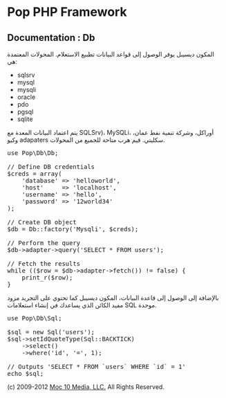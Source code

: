 Pop PHP Framework
=================

Documentation : Db
------------------

المكون ديسيبل يوفر الوصول إلى قواعد البيانات تطبيع الاستعلام. المحولات المعتمدة هي:

* sqlsrv
* mysql
* mysqli
* oracle
* pdo
* pgsql
* sqlite

يتم اعتماد البيانات المعدة مع SQLSrv)، MySQLi، أوراكل، وشركة تنمية نفط عمان، وكيو adapaters سكليتي. قيم هرب متاحة للجميع من المحولات.

<pre>
use Pop\Db\Db;

// Define DB credentials
$creds = array(
    'database' => 'helloworld',
    'host'     => 'localhost',
    'username' => 'hello',
    'password' => '12world34'
);

// Create DB object
$db = Db::factory('Mysqli', $creds);

// Perform the query
$db->adapter->query('SELECT * FROM users');

// Fetch the results
while (($row = $db->adapter->fetch()) != false) {
    print_r($row);
}
</pre>

بالإضافة إلى الوصول إلى قاعدة البيانات، المكون ديسيبل كما تحتوي على التجريد مزود مفيد الكائن الذي يساعدك في إنشاء استعلامات SQL موحدة.

<pre>
use Pop\Db\Sql;

$sql = new Sql('users');
$sql->setIdQuoteType(Sql::BACKTICK)
    ->select()
    ->where('id', '=', 1);

// Outputs 'SELECT * FROM `users` WHERE `id` = 1'
echo $sql;
</pre>

(c) 2009-2012 [Moc 10 Media, LLC.](http://www.moc10media.com) All Rights Reserved.
